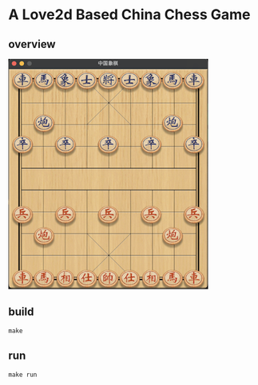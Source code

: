 A Love2d Based China Chess Game
===============================

overview
--------

<img src="./doc/chessboard-2022-12-05.png" style="width:400px"/>

build
-----

```shell
make
```

run
---

```shell
make run
```
